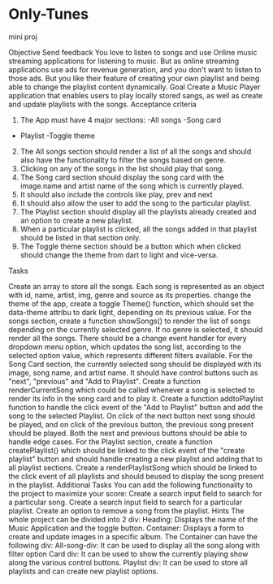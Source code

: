 # Only-Tunes
 mini proj

Objective
Send feedback
You love to listen to songs and use Oriline music streaming applications for listening to music. But as online streaming applications use ads for revenue generation, and you don't want to listen to those ads. But you like their feature of creating your own playlist and being able to change the playlist content dynamically.
Goal
Create a Music Player application that enables users to play locally stored sangs, as well as create and update
playlists with the songs.
Acceptance criteria
1. The App must have 4 major sections:
-All songs
-Song card
- Playlist
-Toggle theme
2. The All songs section should render a list of all the songs and should also have the functionality to filter the songs based on genre.
3. Clicking on any of the songs in the list should play that song.
4. The Song card section should display the song card with the image.name and artist name of the song which is currently played.
5. It should also include the controls like play, prev and next
6. It should also allow the user to add the song to the particular playlist.
7. The Playlist section should display all the playlists already created and an option to create a new playlist.
8. When a particular playlist is clicked, all the songs added in that playlist should be listed in that section only.
9. The Toggle theme section should be a button which when clicked should change the theme from dart to light and vice-versa.

Tasks

Create an array to store all the songs. Each song is represented as an object with id, name, artist, img, genre and source as its properties.
change the theme of the app, create a toggle Theme() function, which should set the data-theme attribu to dark light, depending on its previous value.
For the songs section, create a function showSongs() to render the list of songs depending on the currently selected genre. If no genre is selected, it should render all the songs.
There should be a change event handler for every dropdown menu option, which updates the song list, according to the selected option value, which represents different filters
available.
For the Song Card section, the currently selected song should be displayed with its image, song name, and artist name. It should have control buttons such as "next", "previous" and "Add to Playlist".
Create a function renderCurrentSong which could be called whenever a song is selected to render its info in the song card and to play it. Create a
function addtoPlaylist function to handle the click event of the "Add to Playlist" button and add the song to the selected Playlist. On click of the next button next song should be played, and on click of the previous button, the previous song present should be played. Both the next and previous buttons
should be able to handle edge cases. For the Playlist section, create a function createPlaylist() which should be linked to the click event of the "create playlist" button and should handle creating a new playlist and adding that to all playlist sections.
Create a renderPlaylistSong which should be linked to the click event of all playlists and should beused to display the song present in the playlist.
Additional Tasks
You can add the following functionality to the project to maximize your score:
Create a search input field to search for a particular song.
Create a search input field to search for a particular playlist.
Create an option to remove a song from the playlist.
Hints
The whole project can be divided into 2 div:
Heading: Displays the name of the Music Application and the toggle button.
Container: Displays a form to create and update images in a specific album.
The Container can have the following div:
All-song-div: It can be used to display all the song along with filter option
Card div: It can be used to show the currently playing show along the various control buttons.
Playlist div: It can be used to store all playlists and can create new playlist options.
